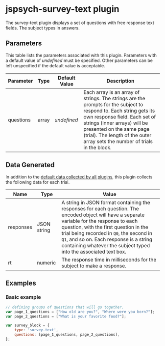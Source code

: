# jspsych-survey-text plugin

The survey-text plugin displays a set of questions with free response text fields. The subject types in answers.

## Parameters

This table lists the parameters associated with this plugin. Parameters with a default value of *undefined* must be specified. Other parameters can be left unspecified if the default value is acceptable.

Parameter | Type | Default Value | Description
----------|------|---------------|------------
questions | array | *undefined* | Each array is an array of strings. The strings are the prompts for the subject to respond to. Each string gets its own response field. Each set of strings (inner arrays) will be presented on the same page (trial). The length of the outer array sets the number of trials in the block.

## Data Generated

In addition to the [default data collected by all plugins](), this plugin collects the following data for each trial.

Name | Type | Value
-----|------|------
responses | JSON string | A string in JSON format containing the responses for each question. The encoded object will have a separate variable for the response to each question, with the first question in the trial being recorded in `Q0`, the second in `Q1`, and so on. Each response is a string containing whatever the subject typed into the associated text box.
rt | numeric | The response time in milliseconds for the subject to make a response.

## Examples

### Basic example

```javascript
// defining groups of questions that will go together.
var page_1_questions = ["How old are you?", "Where were you born?"];
var page_2_questions = ["What is your favorite food?"];

var survey_block = {
    type: 'survey-text',
    questions: [page_1_questions, page_2_questions],
};
```
